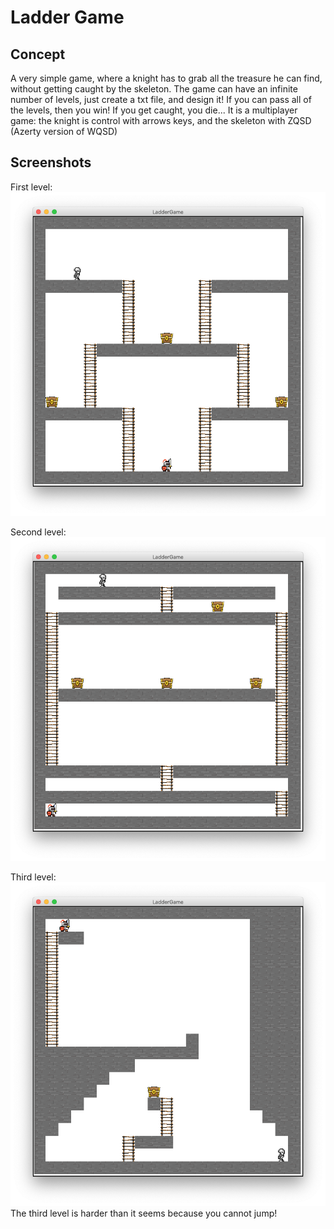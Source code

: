 # Ladder Game

## Concept

A very simple game, where a knight has to grab all the treasure he can find, without getting caught by the skeleton.
The game can have an infinite number of levels, just create a txt file, and design it!
If you can pass all of the levels, then you win! If you get caught, you die...
It is a multiplayer game: the knight is control with arrows keys, and the skeleton with ZQSD (Azerty version of WQSD)

## Screenshots

First level:
![First level](Static/level_1.png)

Second level:
![Second level](Static/level_2.png)

Third level:
![Third level](Static/level_3.png) The third level is harder than it seems because you cannot jump!